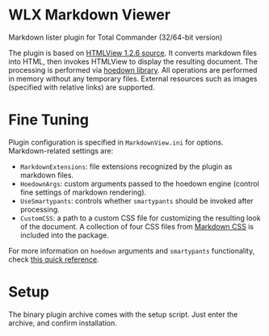 # WLX Markdown Viewer
Markdown lister plugin for Total Commander (32/64-bit version)

The plugin is based on [HTMLView 1.2.6 source](http://sites.google.com/site/htmlview/). It converts markdown files into HTML, then invokes HTMLView to display the resulting document. The processing is performed via [hoedown library](https://github.com/hoedown/hoedown). All operations are performed in memory without any temporary files. External resources such as images (specified with relative links) are supported.

# Fine Tuning
Plugin configuration is specified in `MarkdownView.ini` for options. Markdown-related settings are:

* `MarkdownExtensions`: file extensions recognized by the plugin as markdown files.
* `HoedownArgs`: custom arguments passed to the hoedown engine (control fine settings of markdown rendering).
* `UseSmartypants`: controls whether `smartypants` should be invoked after processing.
* `CustomCSS`: a path to a custom CSS file for customizing the resulting look of the document. A collection of four CSS files from [Markdown CSS](http://markdowncss.github.io/) is included into the package.

For more information on `hoedown` arguments and `smartypants` functionality, check [this quick reference](http://htmlpreview.github.com?https://github.com/rg-software/wlx-markdown-viewer/blob/master/hoedown.html).

# Setup
The binary plugin archive comes with the setup script. Just enter the archive, and confirm installation.

